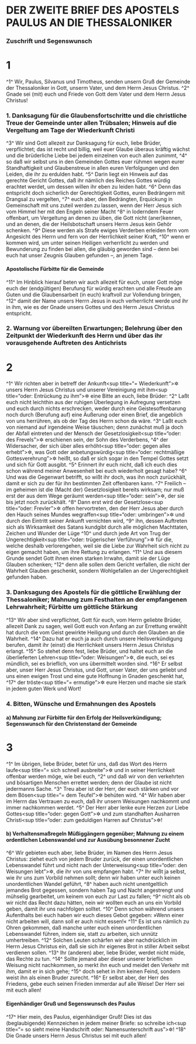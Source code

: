 # DER ZWEITE BRIEF DES APOSTELS PAULUS AN DIE THESSALONIKER

### Zuschrift und Segenswunsch

# 1
^1^ Wir, Paulus, Silvanus und Timotheus, senden unsern Gruß der Gemeinde der Thessaloniker in Gott, unserm Vater, und dem Herrn Jesus Christus.
^2^ Gnade sei (mit) euch und Friede von Gott dem Vater und dem Herrn Jesus Christus!

### 1. Danksagung für die Glaubensfortschritte und die christliche Treue der Gemeinde unter allen Trübsalen; Hinweis auf die Vergeltung am Tage der Wiederkunft Christi

^3^ Wir sind Gott allezeit zur Danksagung für euch, liebe Brüder, verpflichtet; das ist recht und billig, weil euer Glaube überaus kräftig wächst und die brüderliche Liebe bei jedem einzelnen von euch allen zunimmt,
^4^ so daß wir selbst uns in den Gemeinden Gottes euer rühmen wegen eurer Standhaftigkeit und Glaubenstreue in allen euren Verfolgungen und den Leiden, die ihr zu erdulden habt.
^5^ Darin liegt ein Hinweis auf das gerechte Gericht Gottes, daß ihr nämlich des Reiches Gottes würdig erachtet werdet, um dessen willen ihr eben zu leiden habt.
^6^ Denn das entspricht doch sicherlich der Gerechtigkeit Gottes, euren Bedrängern mit Drangsal zu vergelten,
^7^ euch aber, den Bedrängten, Erquickung in Gemeinschaft mit uns zuteil werden zu lassen, wenn der Herr Jesus sich vom Himmel her mit den Engeln seiner Macht
^8^ in loderndem Feuer offenbart, um Vergeltung an denen zu üben, die Gott nicht (aner)kennen, und an denen, die der Heilsbotschaft unsers Herrn Jesus kein Gehör schenken.
^9^ Diese werden als Strafe ewiges Verderben erleiden fern vom Angesicht des Herrn und fern von der Herrlichkeit seiner Kraft,
^10^ wenn er kommen wird, um unter seinen Heiligen verherrlicht zu werden und Bewunderung zu finden bei allen, die gläubig geworden sind – denn bei euch hat unser Zeugnis Glauben gefunden –, an jenem Tage.

#### Apostolische Fürbitte für die Gemeinde

^11^ Im Hinblick hierauf beten wir auch allezeit für euch, unser Gott möge euch der (endgültigen) Berufung für würdig erachten und alle Freude am Guten und die Glaubensarbeit (in euch) kraftvoll zur Vollendung bringen,
^12^ damit der Name unsers Herrn Jesus in euch verherrlicht werde und ihr in ihm, wie es der Gnade unsers Gottes und des Herrn Jesus Christus entspricht.

### 2. Warnung vor übereilten Erwartungen; Belehrung über den Zeitpunkt der Wiederkunft des Herrn und über das ihr vorausgehende Auftreten des Antichrists

# 2
^1^ Wir richten aber in betreff der Ankunft<sup title=“= Wiederkunft”>&#x2732;</sup> unsers Herrn Jesus Christus und unserer Vereinigung mit ihm<sup title=“oder: Entrückung zu ihm”>&#x2732;</sup> eine Bitte an euch, liebe Brüder:
^2^ Laßt euch nicht leichthin aus der ruhigen Überlegung in Aufregung versetzen und euch durch nichts erschrecken, weder durch eine Geistesoffenbarung noch durch (Berufung auf) eine Äußerung oder einen Brief, die angeblich von uns herrühren, als ob der Tag des Herrn schon da wäre.
^3^ Laßt euch von niemand auf irgendeine Weise täuschen; denn zunächst muß ja doch der Abfall eintreten und der Mensch der Gesetzlosigkeit<sup title=“oder: des Frevels”>&#x2732;</sup> erschienen sein, der Sohn des Verderbens,
^4^ der Widersacher, der sich über alles erhöht<sup title=“oder: gegen alles erhebt”>&#x2732;</sup>, was Gott oder anbetungswürdig<sup title=“oder: rechtmäßige Gottesverehrung”>&#x2732;</sup> heißt, so daß er sich sogar in den Tempel Gottes setzt und sich für Gott ausgibt.
^5^ Erinnert ihr euch nicht, daß ich euch dies schon während meiner Anwesenheit bei euch wiederholt gesagt habe?
^6^ Und was die Gegenwart betrifft, so wißt ihr doch, was ihn noch zurückhält, damit er sich zu der für ihn bestimmten Zeit offenbaren kann.
^7^ Freilich – im geheimen ist die (Macht der) Gesetzlosigkeit bereits wirksam; nur muß erst der aus dem Wege geräumt werden<sup title=“oder: sein”>&#x2732;</sup>, der sie bis jetzt noch zurückhält.
^8^ Dann erst wird der Gesetzlose<sup title=“oder: Frevler”>&#x2732;</sup> offen hervortreten, den der Herr Jesus aber durch den Hauch seines Mundes wegraffen<sup title=“oder: umbringen”>&#x2732;</sup> und durch den Eintritt seiner Ankunft vernichten wird,
^9^ ihn, dessen Auftreten sich als Wirksamkeit des Satans kundgibt durch alle möglichen Machttaten, Zeichen und Wunder der Lüge
^10^ und durch jede Art von Trug der Ungerechtigkeit<sup title=“oder: trügerischer Verführung”>&#x2732;</sup> für die, welche deshalb verlorengehen, weil sie die Liebe zur Wahrheit sich nicht zu eigen gemacht haben, um ihre Rettung zu erlangen.
^11^ Und aus diesem Grunde sendet Gott ihnen einen starken Irrwahn, damit sie der Lüge Glauben schenken;
^12^ denn alle sollen dem Gericht verfallen, die nicht der Wahrheit Glauben geschenkt, sondern Wohlgefallen an der Ungerechtigkeit gefunden haben.

### 3. Danksagung des Apostels für die göttliche Erwählung der Thessaloniker; Mahnung zum Festhalten an der empfangenen Lehrwahrheit; Fürbitte um göttliche Stärkung

^13^ Wir aber sind verpflichtet, Gott für euch, vom Herrn geliebte Brüder, allezeit Dank zu sagen, weil Gott euch von Anfang an zur Errettung erwählt hat durch die vom Geist gewirkte Heiligung und durch den Glauben an die Wahrheit.
^14^ Dazu hat er euch ja auch durch unsere Heilsverkündigung berufen, damit ihr (einst) die Herrlichkeit unsers Herrn Jesus Christus erlangt.
^15^ So stehet denn fest, liebe Brüder, und haltet euch an die überlieferten Lehren<sup title=“oder: Weisungen”>&#x2732;</sup>, die euch, sei es mündlich, sei es brieflich, von uns übermittelt worden sind.
^16^ Er selbst aber, unser Herr Jesus Christus, und Gott, unser Vater, der uns geliebt und uns einen ewigen Trost und eine gute Hoffnung in Gnaden geschenkt hat,
^17^ der tröste<sup title=“= ermutige”>&#x2732;</sup> eure Herzen und mache sie stark in jedem guten Werk und Wort!

### 4. Bitten, Wünsche und Ermahnungen des Apostels

#### a) Mahnung zur Fürbitte für den Erfolg der Heilsverkündigung; Segenswunsch für den Christenstand der Gemeinde

# 3
^1^ Im übrigen, liebe Brüder, betet für uns, daß das Wort des Herrn laufe<sup title=“= sich schnell ausbreite”>&#x2732;</sup> und in seiner Herrlichkeit offenbar werden möge, wie bei euch,
^2^ und daß wir von den verkehrten und bösartigen Menschen errettet werden; denn der Glaube ist nicht jedermanns Sache.
^3^ Treu aber ist der Herr, der euch stärken und vor dem Bösen<sup title=“= dem Teufel”>&#x2732;</sup> behüten wird.
^4^ Wir haben aber im Herrn das Vertrauen zu euch, daß ihr unsern Weisungen nachkommt und immer nachkommen werdet.
^5^ Der Herr aber lenke eure Herzen zur Liebe Gottes<sup title=“oder: gegen Gott”>&#x2732;</sup> und zum standhaften Ausharren Christi<sup title=“oder: zum geduldigen Harren auf Christus”>&#x2732;</sup>!

#### b) Verhaltensmaßregeln Müßiggängern gegenüber; Mahnung zu einem ordentlichen Lebenswandel und zur Ausübung besonnener Zucht

^6^ Wir gebieten euch aber, liebe Brüder, im Namen des Herrn Jesus Christus: ziehet euch von jedem Bruder zurück, der einen unordentlichen Lebenswandel führt und nicht nach der Unterweisung<sup title=“oder: den Weisungen lebt”>&#x2732;</sup>, die ihr von uns empfangen habt.
^7^ Ihr wißt ja selbst, wie ihr uns zum Vorbild nehmen sollt; denn wir haben unter euch keinen unordentlichen Wandel geführt,
^8^ haben auch nicht unentgeltlich jemandes Brot gegessen, sondern haben Tag und Nacht angestrengt und mühselig gearbeitet, um keinem von euch zur Last zu fallen;
^9^ nicht als ob wir nicht das Recht dazu hätten, nein wir wollten euch an uns ein Vorbild geben, damit ihr uns nachfolgen solltet.
^10^ Denn schon während unsers Aufenthalts bei euch haben wir euch dieses Gebot gegeben: »Wenn einer nicht arbeiten will, dann soll er auch nicht essen!«
^11^ Es ist uns nämlich zu Ohren gekommen, daß manche unter euch einen unordentlichen Lebenswandel führen, indem sie, statt zu arbeiten, sich unnütz umhertreiben.
^12^ Solchen Leuten schärfen wir aber nachdrücklich im Herrn Jesus Christus ein, daß sie sich ihr eigenes Brot in stiller Arbeit selbst verdienen sollen.
^13^ Ihr (anderen) aber, liebe Brüder, werdet nicht müde, das Rechte zu tun.
^14^ Sollte jemand aber dieser unserer brieflichen Weisung nicht nachkommen, so merkt ihn euch und meidet den Verkehr mit ihm, damit er in sich gehe;
^15^ doch sehet in ihm keinen Feind, sondern weist ihn als einen Bruder zurecht.
^16^ Er selbst aber, der Herr des Friedens, gebe euch seinen Frieden immerdar auf alle Weise! Der Herr sei mit euch allen!

#### Eigenhändiger Gruß und Segenswunsch des Paulus

^17^ Hier mein, des Paulus, eigenhändiger Gruß! Dies ist das (beglaubigende) Kennzeichen in jedem meiner Briefe: so schreibe ich<sup title=“= so sieht meine Handschrift oder: Namensunterschrift aus”>&#x2732;</sup>!
^18^ Die Gnade unsers Herrn Jesus Christus sei mit euch allen!